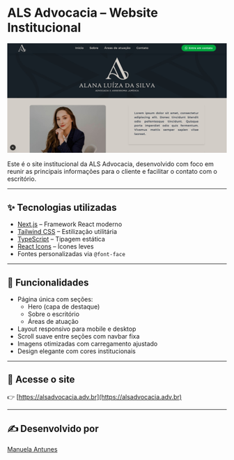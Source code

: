 # ALS Advocacia – Website Institucional

![Screenshot](./public/home-page.jpeg)

Este é o site institucional da ALS Advocacia, desenvolvido com foco em reunir as principais informações para o cliente e facilitar o contato com o escritório.

---

## ✨ Tecnologias utilizadas

- [Next.js](https://nextjs.org/) – Framework React moderno
- [Tailwind CSS](https://tailwindcss.com/) – Estilização utilitária
- [TypeScript](https://www.typescriptlang.org/) – Tipagem estática
- [React Icons](https://react-icons.github.io/react-icons/) – Ícones leves
- Fontes personalizadas via `@font-face`

---

## 📌 Funcionalidades

- Página única com seções:
  - Hero (capa de destaque)
  - Sobre o escritório
  - Áreas de atuação
- Layout responsivo para mobile e desktop
- Scroll suave entre seções com navbar fixa
- Imagens otimizadas com carregamento ajustado
- Design elegante com cores institucionais

---

## 🔗 Acesse o site

👉 [https://alsadvocacia.adv.br](https://alsadvocacia.adv.br)

---

## ✍️ Desenvolvido por

[Manuela Antunes](https://github.com/manupicoli)
